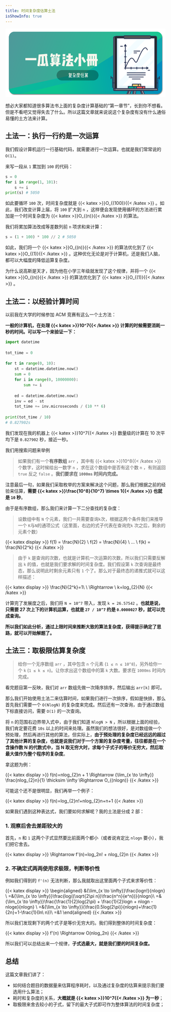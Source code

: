 ```yaml
---
title: 时间复杂度估算土法
isShowInfo: true
---
```



![title](https://raw.githubusercontent.com/Desgard/algo/img/img/part1/time-complexity/title.png)

想必大家都知道很多算法书上面的复杂度计算基础的“第一章节”，长到你不想看。但是不看吧又觉得失去了什么。所以这篇文章就来说说这个复杂度有没有什么通俗易懂的土方法来计算。

## 土法一：执行一行约是一次运算

我们假设计算机运行一行基础代码，就需要进行一次运算。也就是我们常常说的 `O(1)`。

来写一段从 `1` 累加到 `100` 的代码：

```python
s = 0
for i in range(1, 101):
    s += i
print(s) # 5050
```

 如此要循环 `100` 次，时间复杂度就是 {{< katex >}}O_{(100)}{{< /katex >}} 。如此，我们改变计算上届，将 `100` 扩大到 `n` ，这样便会发现使用循环的方法进行累加是一个时间复杂度为 {{< katex >}}O_{(n)}{{< /katex >}} 的算法。

我们将累加算法改成等差数列前 `n` 项求和来计算：

```python
s = (1 + 100) * 100 // 2 # 5050
```

如此，我们将一个 {{< katex >}}O_{(n)}{{< /katex >}} 的算法优化到了 {{< katex >}}O_{(1)}{{< /katex >}} 。这种优化无论是对于计算机，还是我们人脑，都可以大幅度的降低运算复杂度。

为什么说高斯是天才，因为他在小学三年级就发现了这个规律，并将一个 {{< katex >}}O_{(n)}{{< /katex >}}  的算法优化到了 {{< katex >}}O_{(1)}{{< /katex >}} 。

## 土法二：以经验计算时间

以前我在大学的时候参加 ACM 竞赛有这么一个土方法：

**一般的计算机，在处理 {{< katex >}}10^7{{< /katex >}}  计算的时候需要消耗一秒的时间。可以写一个来验证一下：**

```python
import datetime

tot_time = 0

for t in range(0, 10):
    st = datetime.datetime.now()
    sum = 0
    for i in range(0, 10000000):
        sum += i

    ed = datetime.datetime.now()
    inv = ed - st
    tot_time += inv.microseconds / (10 ** 6)

print(tot_time / 10) 
# 0.827902s
```

我们发现在我的机器上 {{< katex >}}10^7{{< /katex >}}  数量级的计算在 10 次平均下是 `0.827902` 秒，接近一秒。

我们用搜索问题来举例

> 如果我们有一个**有序数组** `arr` ，其中有 {{< katex >}}10^8{{< /katex >}} 个数字，这时候给出一数字 `n` ，求在这个数组中是否有这个数 `n` ，有则返回 `true` 反之 `false` 。**我们要求在 `1000ms` 时间内完成。**

注意最后一句，如果我们采取枚举的方案来解决这个问题，那么我们根据之前的经验来估算，**需要 {{< katex >}}\frac{10^8}{10^7} \times 1{{< /katex >}} 也就是 `10` 秒**。

由于是有序数组，那么我们来计算一下二分查找的复杂度：

> 设数组中有 `N` 个元素，我们一共需要查询`k`次，根据这两个条件我们来推导一个 `K`与`N`的通项公式（这里面，右边的式子代表在查询完`k` 次之后，剩余的元素个数）

{{< katex display >}}
f(1) = \frac{N}{2} \\
f(2) = \frac{N}{4} \\ 
... \\
f(k) = \frac{N}{2^k}
{{< /katex >}}

> 由于 `k` 是查询的次数，也就是计算机一次运算的次数，所以我们只需要反解出 `k` 的值，也就是我们要求解的时间复杂度。我们假设第 `k` 次查询是最终态，那么说明此时剩余元素只有 `1` 个了。那么对于最终态的递推式就可以这样描述：

{{< katex display >}}
\frac{N}{2^k}=1\ \ \Rightarrow \ k=log_{2}{N} 
{{< /katex >}}

计算完了发展度之后，我们将 `N = 10^7` 带入，发现 `k = 26.57542` 。**也就是说，只需要 27 次上下的计算机运算，也就是 `27 / 10^7` 约是 `0.0000027` 秒，就可以完成查询。**

**所以我们如此分析，通过上限时间来推断大致的算法复杂度，获得提示确定了思路，就可以开始解题了。**

## 土法三：取极限估算复杂度

> 给你一个无序数组 `arr` ，其中包含 `n` 个元素 (`1 ≤ n ≤ 10^8`)，另外给你一个 `k` (`1 ≤ k ≤ n`)。让你求出这个数组中的第 `k` 大数。要求在 `1000ms` 时间内完成。

看完题目第一反映，我们对 `arr` 数组先做一次降序排序，然后输出 `arr[k]` 即可。

那么我们开始使用土法二来估算时间，如果我们进行一次排序，假如是快排，那么首先我们需要一个 `O(NlogN)` 的复杂度来完成。然后还有一次查询，由于通过数组下标直接访问，需要 `O(1)` 的一次查询。

将 `n` 的范围右边界带入式中，由于我们知道 `NlogN > N` ，所以根据上面的经验，我们肯定要花费 `10s` 以上的时间来处理。虽然我们的想法很好，是对数组做一个预处理，然后再进行其他的算法，但实际上，**由于预处理的复杂度已经远远的超过了其他计算的复杂度，也就是说我们对于一个方案的复杂度考量，往往都是在一个含操作数 N 的代数式中，当 N 取无穷大时，求每个子式子的等价无穷大，然后取最大值作为整个程序的复杂度**。

拿这题为例：


{{< katex display >}}
f(n)=nlog_{2}n + 1 \Rightarrow {\lim_{x \to \infty}} \frac{nlog_{2}n}{1} \thicksim \infty   \Rightarrow O_{(nlogn)}
{{< /katex >}}

可能这个还不是很明显，我们再举一个例子：

{{< katex display >}}
f(n)=log_{2}n!+nlog_{2}n+n+1
{{< /katex >}}

如果我们遇到这种表达式，我们要如何求解呢？我的土法是分成 2 部：

### 1. 观察后舍去差距较大的

首先，`n` 和 `1` 这两个子式显然要比前面两个都小（或者说肯定比 `nlogn` 要小），我们把它舍去。

{{< katex display >}}
\Rightarrow f'(n)=log_2n! + nlog_{2}n
{{< /katex >}}

### 2. 不确定式两两使用求极限，判断等价性

例如我们得到的 `f'(n)` 无法判断，那么我就取出这里面两个子式来求等价性：

{{< katex display >}}
\begin{aligned}
    &{\lim_{x \to \infty}}\frac{logn!}{nlogn} \\ 
    =&{\lim_{x \to \infty}}\frac{log((\sqrt{2\pi n})\frac{n^n}{e^n})}{nlogn}\\
    =&{\lim_{x \to \infty}}\frac{\frac{1}{2}log(2\pi) + \frac{1}{2}logn + nlogn - nloge}{nlogn} \\
    =&{\lim_{x \to \infty}}(\frac{0.5log(2\pi)}{nlogn}+\frac{1}{2n}+1-\frac{1}{ln\ n})\\
    =&1
\end{aligned}
{{< /katex >}}

所以我们发现剩下的两个式子是等价无穷大的。我们得到整体的时间复杂度：

{{< katex display >}}
f'(n) \Rightarrow O(nlog_2n)
{{< /katex >}}

所以我们可以总结出来一个规律，**子式选最大，就是我们要的时间复杂度。**

## 总结

这篇文章我们讲了：

- 如何结合题目的数据量来估算程序耗时，以及通过复杂度的估算来提示我们要选用什么算法；
- 耗时和复杂度的关系，**大概就是 {{< katex >}}10^7{{< /katex >}} 为一秒**；
- 取极限来舍去较小的子式，留下的最大子式即可作为整体算法的时间复杂度；